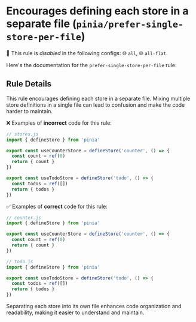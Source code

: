 # Encourages defining each store in a separate file (`pinia/prefer-single-store-per-file`)

🚫 This rule is _disabled_ in the following configs: 🌐 `all`, 🌐 `all-flat`.

<!-- end auto-generated rule header -->

Here's the documentation for the `prefer-single-store-per-file` rule:

## Rule Details

This rule encourages defining each store in a separate file. Mixing multiple store definitions in a single file can lead to confusion and make the code harder to maintain.

❌ Examples of **incorrect** code for this rule:

```js
// stores.js
import { defineStore } from 'pinia'

export const useCounterStore = defineStore('counter', () => {
  const count = ref(0)
  return { count }
})

export const useTodoStore = defineStore('todo', () => {
  const todos = ref([])
  return { todos }
})
```

✅ Examples of **correct** code for this rule:

```js
// counter.js
import { defineStore } from 'pinia'

export const useCounterStore = defineStore('counter', () => {
  const count = ref(0)
  return { count }
})
```

```js
// todo.js
import { defineStore } from 'pinia'

export const useTodoStore = defineStore('todo', () => {
  const todos = ref([])
  return { todos }
})
```

Separating each store into its own file enhances code organization and readability, making it easier to understand and maintain.